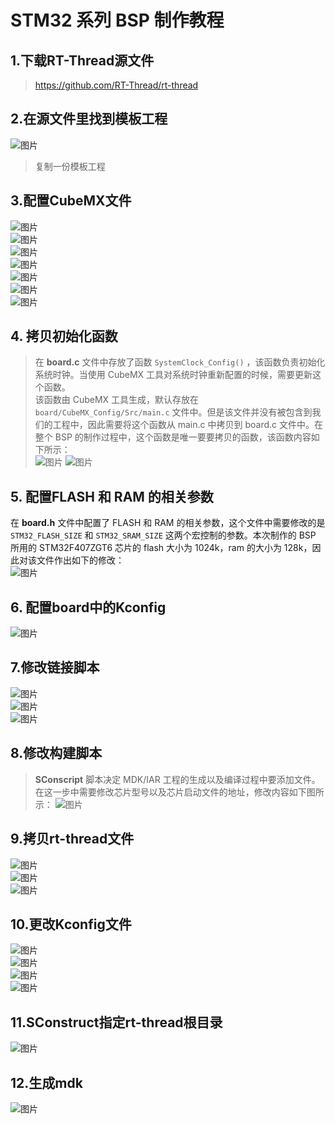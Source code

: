 # STM32 系列 BSP 制作教程
## 1.下载RT-Thread源文件
> https://github.com/RT-Thread/rt-thread
## 2.在源文件里找到模板工程
![图片](/09_STM32系列BSP制作教程/image/模板工程.png)    
> 复制一份模板工程
## 3.配置CubeMX文件
![图片](/09_STM32系列BSP制作教程/image/CubeMX0.png)  
![图片](/09_STM32系列BSP制作教程/image/CubeMX.png)  
![图片](/09_STM32系列BSP制作教程/image/CubeMX1.png)  
![图片](/09_STM32系列BSP制作教程/image/CubeMX2.png)  
![图片](/09_STM32系列BSP制作教程/image/CubeMX3.png)  
![图片](/09_STM32系列BSP制作教程/image/CubeMX4.png)  
![图片](/09_STM32系列BSP制作教程/image/CubeMX5.png)  
## 4. 拷贝初始化函数
> 在 **board.c** 文件中存放了函数 `SystemClock_Config()` ，该函数负责初始化系统时钟。当使用 CubeMX 工具对系统时钟重新配置的时候，需要更新这个函数。  
该函数由 CubeMX 工具生成，默认存放在`board/CubeMX_Config/Src/main.c` 文件中。但是该文件并没有被包含到我们的工程中，因此需要将这个函数从 main.c 中拷贝到 board.c 文件中。在整个 BSP 的制作过程中，这个函数是唯一要要拷贝的函数，该函数内容如下所示：  
![图片](/09_STM32系列BSP制作教程/image/复制时钟配置.png) 
![图片](/09_STM32系列BSP制作教程/image/复制时钟配置1.png) 
## 5. 配置FLASH 和 RAM 的相关参数
在 **board.h** 文件中配置了 FLASH 和 RAM 的相关参数，这个文件中需要修改的是 `STM32_FLASH_SIZE` 和 `STM32_SRAM_SIZE` 这两个宏控制的参数。本次制作的 BSP 所用的 STM32F407ZGT6 芯片的 flash 大小为 1024k，ram 的大小为 128k，因此对该文件作出如下的修改：  
![图片](/09_STM32系列BSP制作教程/image/board头文件配置.png)  
## 6. 配置board中的Kconfig
![图片](/09_STM32系列BSP制作教程/image/boardKconfig.png)  
## 7.修改链接脚本
![图片](/09_STM32系列BSP制作教程/image/链接脚本.png)  
![图片](/09_STM32系列BSP制作教程/image/链接脚本1.png)  
![图片](/09_STM32系列BSP制作教程/image/链接脚本2.png)  
## 8.修改构建脚本
> **SConscript** 脚本决定 MDK/IAR 工程的生成以及编译过程中要添加文件。
在这一步中需要修改芯片型号以及芯片启动文件的地址，修改内容如下图所示：
![图片](/09_STM32系列BSP制作教程/image/BoardSconscript.png)  
## 9.拷贝rt-thread文件
![图片](/09_STM32系列BSP制作教程/image/新建文件夹.png)  
![图片](/09_STM32系列BSP制作教程/image/复制源文件.png)  
![图片](/09_STM32系列BSP制作教程/image/复制源文件1.png)  
## 10.更改Kconfig文件
![图片](/09_STM32系列BSP制作教程/image/根目录Kconfig.png)  
![图片](/09_STM32系列BSP制作教程/image/rt-threadKconfig.png)  
![图片](/09_STM32系列BSP制作教程/image/KconfigBoard1.png)  
![图片](/09_STM32系列BSP制作教程/image/Kconfig配置完成进入Menuconfig.png)  
## 11.SConstruct指定rt-thread根目录
![图片](/09_STM32系列BSP制作教程/image/指定根目录RTT.png)  
## 12.生成mdk
![图片](/09_STM32系列BSP制作教程/image/生成mdk5.png)  

